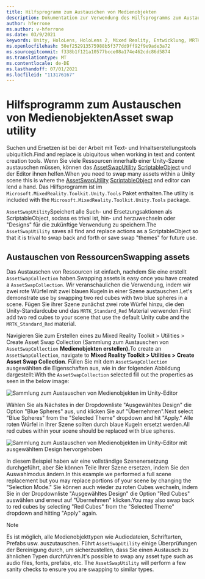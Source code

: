 ```yaml
---
title: Hilfsprogramm zum Austauschen von Medienobjekten
description: Dokumentation zur Verwendung des Hilfsprogramms zum Austauschen von Medienobjekten in MRTK für Unity.
author: hferrone
ms.author: v-hferrone
ms.date: 03/9/2021
keywords: Unity, HoloLens, HoloLens 2, Mixed Reality, Entwicklung, MRTK
ms.openlocfilehash: 50ef252913575988b5f377dd9ff92f9e9ade3a72
ms.sourcegitcommit: f338b1f121a10577bcce08a174e462cdc86d5874
ms.translationtype: MT
ms.contentlocale: de-DE
ms.lasthandoff: 07/01/2021
ms.locfileid: "113176167"
---
```

# <a name="asset-swap-utility"></a><span data-ttu-id="09138-104">Hilfsprogramm zum Austauschen von Medienobjekten</span><span class="sxs-lookup"><span data-stu-id="09138-104">Asset swap utility</span></span>

<span data-ttu-id="09138-105">Suchen und Ersetzen ist bei der Arbeit mit Text- und Inhaltserstellungstools ubiquitlich.</span><span class="sxs-lookup"><span data-stu-id="09138-105">Find and replace is ubiquitous when working in text and content creation tools.</span></span> <span data-ttu-id="09138-106">Wenn Sie viele Ressourcen innerhalb einer Unity-Szene austauschen müssen, können das [AssetSwapUtility](xref:Microsoft.MixedReality.Toolkit.Utilities.Editor.AssetSwapUtility) [ScriptableObject](https://docs.unity3d.com/Manual/class-ScriptableObject.html) und der Editor ihnen helfen.</span><span class="sxs-lookup"><span data-stu-id="09138-106">When you need to swap many assets within a Unity scene this is where the [AssetSwapUtility](xref:Microsoft.MixedReality.Toolkit.Utilities.Editor.AssetSwapUtility) [ScriptableObject](https://docs.unity3d.com/Manual/class-ScriptableObject.html) and editor can lend a hand.</span></span> <span data-ttu-id="09138-107">Das Hilfsprogramm ist im `Microsoft.MixedReality.Toolkit.Unity.Tools` Paket enthalten.</span><span class="sxs-lookup"><span data-stu-id="09138-107">The utility is included with the `Microsoft.MixedReality.Toolkit.Unity.Tools` package.</span></span>

<span data-ttu-id="09138-108">`AssetSwapUtility`Speichert alle Such- und Ersetzungsaktionen als ScriptableObject, sodass es trival ist, hin- und herzuwechseln oder "Designs" für die zukünftige Verwendung zu speichern.</span><span class="sxs-lookup"><span data-stu-id="09138-108">The `AssetSwapUtility` saves all find and replace actions as a ScriptableObject so that it is trival to swap back and forth or save swap "themes" for future use.</span></span>

## <a name="swapping-assets"></a><span data-ttu-id="09138-109">Austauschen von Ressourcen</span><span class="sxs-lookup"><span data-stu-id="09138-109">Swapping assets</span></span>

<span data-ttu-id="09138-110">Das Austauschen von Ressourcen ist einfach, nachdem Sie eine erstellt `AssetSwapCollection` haben.</span><span class="sxs-lookup"><span data-stu-id="09138-110">Swapping assets is easy once you have created a `AssetSwapCollection`.</span></span> <span data-ttu-id="09138-111">Wir veranschaulichen die Verwendung, indem wir zwei rote Würfel mit zwei blauen Kugeln in einer Szene austauschen.</span><span class="sxs-lookup"><span data-stu-id="09138-111">Let's demonstrate use by swapping two red cubes with two blue spheres in a scene.</span></span> <span data-ttu-id="09138-112">Fügen Sie ihrer Szene zunächst zwei rote Würfel hinzu, die den Unity-Standardcube und das `MRTK_Standard_Red` Material verwenden.</span><span class="sxs-lookup"><span data-stu-id="09138-112">First add two red cubes to your scene that use the default Unity cube and the `MRTK_Standard_Red` material.</span></span>

<span data-ttu-id="09138-113">Navigieren Sie zum Erstellen eines zu Mixed Reality Toolkit > Utilities > Create Asset Swap Collection (Sammlung zum Austauschen von `AssetSwapCollection` **Medienobjekten erstellen).**</span><span class="sxs-lookup"><span data-stu-id="09138-113">To create an `AssetSwapCollection`, navigate to **Mixed Reality Toolkit > Utilities > Create Asset Swap Collection**.</span></span> <span data-ttu-id="09138-114">Füllen Sie mit dem `AssetSwapCollection` ausgewählten die Eigenschaften aus, wie in der folgenden Abbildung dargestellt:</span><span class="sxs-lookup"><span data-stu-id="09138-114">With the `AssetSwapCollection` selected fill out the properties as seen in the below image:</span></span>

![Sammlung zum Austauschen von Medienobjekten im Unity-Editor](images/asset-swap-img-01.png)

<span data-ttu-id="09138-116">Wählen Sie als Nächstes in der Dropdownliste "Ausgewähltes Design" die Option "Blue Spheres" aus, und klicken Sie auf "Übernehmen".</span><span class="sxs-lookup"><span data-stu-id="09138-116">Next select "Blue Spheres" from the "Selected Theme" dropdown and hit "Apply."</span></span> <span data-ttu-id="09138-117">Alle roten Würfel in Ihrer Szene sollten durch blaue Kugeln ersetzt werden.</span><span class="sxs-lookup"><span data-stu-id="09138-117">All red cubes within your scene should be replaced with blue spheres.</span></span>

![Sammlung zum Austauschen von Medienobjekten im Unity-Editor mit ausgewähltem Design hervorgehoben](images/asset-swap-img-02.png)

<span data-ttu-id="09138-119">In diesem Beispiel haben wir eine vollständige Szenenersetzung durchgeführt, aber Sie können Teile Ihrer Szene ersetzen, indem Sie den Auswahlmodus ändern.</span><span class="sxs-lookup"><span data-stu-id="09138-119">In this example we performed a full scene replacement but you may replace portions of your scene by changing the "Selection Mode."</span></span> <span data-ttu-id="09138-120">Sie können auch wieder zu roten Cubes wechseln, indem Sie in der Dropdownliste "Ausgewähltes Design" die Option "Red Cubes" auswählen und erneut auf "Übernehmen" klicken.</span><span class="sxs-lookup"><span data-stu-id="09138-120">You may also swap back to red cubes by selecting "Red Cubes" from the "Selected Theme" dropdown and hitting "Apply" again.</span></span>

> [!NOTE]
> <span data-ttu-id="09138-121">Es ist möglich, alle Medienobjekttypen wie Audiodateien, Schriftarten, Prefabs usw. auszutauschen. Führt `AssetSwapUtility` einige Überprüfungen der Bereinigung durch, um sicherzustellen, dass Sie einen Austausch zu ähnlichen Typen durchführen.</span><span class="sxs-lookup"><span data-stu-id="09138-121">It's possible to swap any asset type such as audio files, fonts, prefabs, etc. The `AssetSwapUtility` will perform a few sanity checks to ensure you are swapping to similar types.</span></span>
